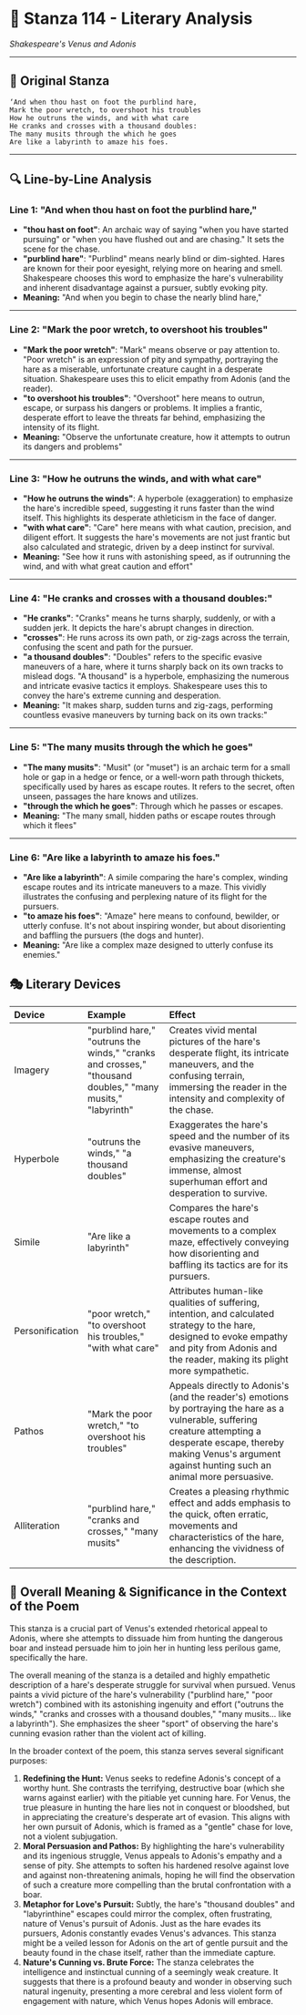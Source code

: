 # 🌹 Stanza 114 - Literary Analysis
*Shakespeare's Venus and Adonis*

---

## 📖 Original Stanza
```
‘And when thou hast on foot the purblind hare,
Mark the poor wretch, to overshoot his troubles     
How he outruns the winds, and with what care
He cranks and crosses with a thousand doubles:
The many musits through the which he goes
Are like a labyrinth to amaze his foes.
```

---

## 🔍 Line-by-Line Analysis

### Line 1: "And when thou hast on foot the purblind hare,"
*   **"thou hast on foot"**: An archaic way of saying "when you have started pursuing" or "when you have flushed out and are chasing." It sets the scene for the chase.
*   **"purblind hare"**: "Purblind" means nearly blind or dim-sighted. Hares are known for their poor eyesight, relying more on hearing and smell. Shakespeare chooses this word to emphasize the hare's vulnerability and inherent disadvantage against a pursuer, subtly evoking pity.
*   **Meaning:** "And when you begin to chase the nearly blind hare,"

---

### Line 2: "Mark the poor wretch, to overshoot his troubles"
*   **"Mark the poor wretch"**: "Mark" means observe or pay attention to. "Poor wretch" is an expression of pity and sympathy, portraying the hare as a miserable, unfortunate creature caught in a desperate situation. Shakespeare uses this to elicit empathy from Adonis (and the reader).
*   **"to overshoot his troubles"**: "Overshoot" here means to outrun, escape, or surpass his dangers or problems. It implies a frantic, desperate effort to leave the threats far behind, emphasizing the intensity of its flight.
*   **Meaning:** "Observe the unfortunate creature, how it attempts to outrun its dangers and problems"

---

### Line 3: "How he outruns the winds, and with what care"
*   **"How he outruns the winds"**: A hyperbole (exaggeration) to emphasize the hare's incredible speed, suggesting it runs faster than the wind itself. This highlights its desperate athleticism in the face of danger.
*   **"with what care"**: "Care" here means with what caution, precision, and diligent effort. It suggests the hare's movements are not just frantic but also calculated and strategic, driven by a deep instinct for survival.
*   **Meaning:** "See how it runs with astonishing speed, as if outrunning the wind, and with what great caution and effort"

---

### Line 4: "He cranks and crosses with a thousand doubles:"
*   **"He cranks"**: "Cranks" means he turns sharply, suddenly, or with a sudden jerk. It depicts the hare's abrupt changes in direction.
*   **"crosses"**: He runs across its own path, or zig-zags across the terrain, confusing the scent and path for the pursuer.
*   **"a thousand doubles"**: "Doubles" refers to the specific evasive maneuvers of a hare, where it turns sharply back on its own tracks to mislead dogs. "A thousand" is a hyperbole, emphasizing the numerous and intricate evasive tactics it employs. Shakespeare uses this to convey the hare's extreme cunning and desperation.
*   **Meaning:** "It makes sharp, sudden turns and zig-zags, performing countless evasive maneuvers by turning back on its own tracks:"

---

### Line 5: "The many musits through the which he goes"
*   **"The many musits"**: "Musit" (or "muset") is an archaic term for a small hole or gap in a hedge or fence, or a well-worn path through thickets, specifically used by hares as escape routes. It refers to the secret, often unseen, passages the hare knows and utilizes.
*   **"through the which he goes"**: Through which he passes or escapes.
*   **Meaning:** "The many small, hidden paths or escape routes through which it flees"

---

### Line 6: "Are like a labyrinth to amaze his foes."
*   **"Are like a labyrinth"**: A simile comparing the hare's complex, winding escape routes and its intricate maneuvers to a maze. This vividly illustrates the confusing and perplexing nature of its flight for the pursuers.
*   **"to amaze his foes"**: "Amaze" here means to confound, bewilder, or utterly confuse. It's not about inspiring wonder, but about disorienting and baffling the pursuers (the dogs and hunter).
*   **Meaning:** "Are like a complex maze designed to utterly confuse its enemies."

## 🎭 Literary Devices

| Device          | Example                                                    | Effect                                                                                                                                                                                                                                                                                            |
| :-------------- | :--------------------------------------------------------- | :------------------------------------------------------------------------------------------------------------------------------------------------------------------------------------------------------------------------------------------------------------------------------------------------ |
| Imagery         | "purblind hare," "outruns the winds," "cranks and crosses," "thousand doubles," "many musits," "labyrinth" | Creates vivid mental pictures of the hare's desperate flight, its intricate maneuvers, and the confusing terrain, immersing the reader in the intensity and complexity of the chase.                                                                                                            |
| Hyperbole       | "outruns the winds," "a thousand doubles"                  | Exaggerates the hare's speed and the number of its evasive maneuvers, emphasizing the creature's immense, almost superhuman effort and desperation to survive.                                                                                                                                     |
| Simile          | "Are like a labyrinth"                                     | Compares the hare's escape routes and movements to a complex maze, effectively conveying how disorienting and baffling its tactics are for its pursuers.                                                                                                                                          |
| Personification | "poor wretch," "to overshoot his troubles," "with what care" | Attributes human-like qualities of suffering, intention, and calculated strategy to the hare, designed to evoke empathy and pity from Adonis and the reader, making its plight more sympathetic.                                                                                                   |
| Pathos          | "Mark the poor wretch," "to overshoot his troubles"        | Appeals directly to Adonis's (and the reader's) emotions by portraying the hare as a vulnerable, suffering creature attempting a desperate escape, thereby making Venus's argument against hunting such an animal more persuasive.                                                                 |
| Alliteration    | "purblind hare," "cranks and crosses," "many musits"       | Creates a pleasing rhythmic effect and adds emphasis to the quick, often erratic, movements and characteristics of the hare, enhancing the vividness of the description.                                                                                                                             |

## 🎯 Overall Meaning & Significance in the Context of the Poem

This stanza is a crucial part of Venus's extended rhetorical appeal to Adonis, where she attempts to dissuade him from hunting the dangerous boar and instead persuade him to join her in hunting less perilous game, specifically the hare.

The overall meaning of the stanza is a detailed and highly empathetic description of a hare's desperate struggle for survival when pursued. Venus paints a vivid picture of the hare's vulnerability ("purblind hare," "poor wretch") combined with its astonishing ingenuity and effort ("outruns the winds," "cranks and crosses with a thousand doubles," "many musits... like a labyrinth"). She emphasizes the sheer "sport" of observing the hare's cunning evasion rather than the violent act of killing.

In the broader context of the poem, this stanza serves several significant purposes:

1.  **Redefining the Hunt:** Venus seeks to redefine Adonis's concept of a worthy hunt. She contrasts the terrifying, destructive boar (which she warns against earlier) with the pitiable yet cunning hare. For Venus, the true pleasure in hunting the hare lies not in conquest or bloodshed, but in appreciating the creature's desperate art of evasion. This aligns with her own pursuit of Adonis, which is framed as a "gentle" chase for love, not a violent subjugation.
2.  **Moral Persuasion and Pathos:** By highlighting the hare's vulnerability and its ingenious struggle, Venus appeals to Adonis's empathy and a sense of pity. She attempts to soften his hardened resolve against love and against non-threatening animals, hoping he will find the observation of such a creature more compelling than the brutal confrontation with a boar.
3.  **Metaphor for Love's Pursuit:** Subtly, the hare's "thousand doubles" and "labyrinthine" escapes could mirror the complex, often frustrating, nature of Venus's pursuit of Adonis. Just as the hare evades its pursuers, Adonis constantly evades Venus's advances. This stanza might be a veiled lesson for Adonis on the art of gentle pursuit and the beauty found in the chase itself, rather than the immediate capture.
4.  **Nature's Cunning vs. Brute Force:** The stanza celebrates the intelligence and instinctual cunning of a seemingly weak creature. It suggests that there is a profound beauty and wonder in observing such natural ingenuity, presenting a more cerebral and less violent form of engagement with nature, which Venus hopes Adonis will embrace.
